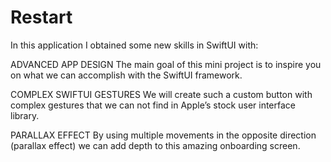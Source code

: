 # Restart
In this application I obtained some new skills in SwiftUI with:


ADVANCED APP DESIGN
The main goal of this mini project is to inspire you on what we can accomplish with the SwiftUI framework.

COMPLEX SWIFTUI GESTURES
We will create such a custom button with complex gestures that we can not find in Apple’s stock user interface library.

PARALLAX EFFECT
By using multiple movements in the opposite direction (parallax effect) we can add depth to this amazing onboarding screen.
